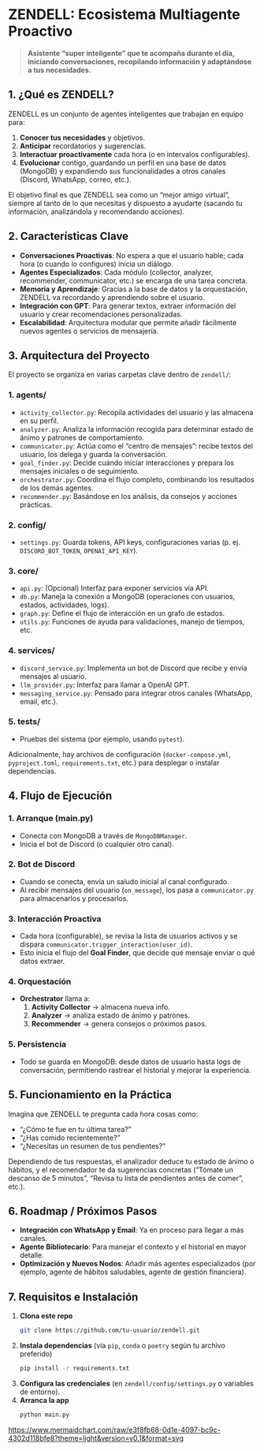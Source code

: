 # ZENDELL: Ecosistema Multiagente Proactivo

> **Asistente “super inteligente” que te acompaña durante el día, iniciando conversaciones, recopilando información y adaptándose a tus necesidades.**  

## 1. ¿Qué es ZENDELL?

ZENDELL es un conjunto de agentes inteligentes que trabajan en equipo para:
1. **Conocer tus necesidades** y objetivos.
2. **Anticipar** recordatorios y sugerencias.
3. **Interactuar proactivamente** cada hora (o en intervalos configurables).
4. **Evolucionar** contigo, guardando un perfil en una base de datos (MongoDB) y expandiendo sus funcionalidades a otros canales (Discord, WhatsApp, correo, etc.).

El objetivo final es que ZENDELL sea como un “mejor amigo virtual”, siempre al tanto de lo que necesitas y dispuesto a ayudarte (sacando tu información, analizándola y recomendando acciones).

## 2. Características Clave

- **Conversaciones Proactivas**: No espera a que el usuario hable; cada hora (o cuando lo configures) inicia un diálogo.
- **Agentes Especializados**: Cada módulo (collector, analyzer, recommender, communicator, etc.) se encarga de una tarea concreta.
- **Memoria y Aprendizaje**: Gracias a la base de datos y la orquestación, ZENDELL va recordando y aprendiendo sobre el usuario.
- **Integración con GPT**: Para generar textos, extraer información del usuario y crear recomendaciones personalizadas.
- **Escalabilidad**: Arquitectura modular que permite añadir fácilmente nuevos agentes o servicios de mensajería.

## 3. Arquitectura del Proyecto

El proyecto se organiza en varias carpetas clave dentro de `zendell/`:

### **1. agents/**  
- `activity_collector.py`: Recopila actividades del usuario y las almacena en su perfil.  
- `analyzer.py`: Analiza la información recogida para determinar estado de ánimo y patrones de comportamiento.  
- `communicator.py`: Actúa como el “centro de mensajes”: recibe textos del usuario, los delega y guarda la conversación.  
- `goal_finder.py`: Decide cuándo iniciar interacciones y prepara los mensajes iniciales o de seguimiento.  
- `orchestrator.py`: Coordina el flujo completo, combinando los resultados de los demás agentes.  
- `recommender.py`: Basándose en los análisis, da consejos y acciones prácticas.

### **2. config/**  
- `settings.py`: Guarda tokens, API keys, configuraciones varias (p. ej. `DISCORD_BOT_TOKEN`, `OPENAI_API_KEY`).  

### **3. core/**  
- `api.py`: (Opcional) Interfaz para exponer servicios vía API.  
- `db.py`: Maneja la conexión a MongoDB (operaciones con usuarios, estados, actividades, logs).  
- `graph.py`: Define el flujo de interacción en un grafo de estados.  
- `utils.py`: Funciones de ayuda para validaciones, manejo de tiempos, etc.

### **4. services/**  
- `discord_service.py`: Implementa un bot de Discord que recibe y envía mensajes al usuario.  
- `llm_provider.py`: Interfaz para llamar a OpenAI GPT.  
- `messaging_service.py`: Pensado para integrar otros canales (WhatsApp, email, etc.).  

### **5. tests/**  
- Pruebas del sistema (por ejemplo, usando `pytest`).  

Adicionalmente, hay archivos de configuración (`docker-compose.yml`, `pyproject.toml`, `requirements.txt`, etc.) para desplegar o instalar dependencias.

## 4. Flujo de Ejecución

### **1. Arranque (main.py)**  
- Conecta con MongoDB a través de `MongoDBManager`.  
- Inicia el bot de Discord (o cualquier otro canal).  

### **2. Bot de Discord**  
- Cuando se conecta, envía un saludo inicial al canal configurado.  
- Al recibir mensajes del usuario (`on_message`), los pasa a `communicator.py` para almacenarlos y procesarlos.  

### **3. Interacción Proactiva**  
- Cada hora (configurable), se revisa la lista de usuarios activos y se dispara `communicator.trigger_interaction(user_id)`.  
- Esto inicia el flujo del **Goal Finder**, que decide qué mensaje enviar o qué datos extraer.  

### **4. Orquestación**  
- **Orchestrator** llama a:  
  1. **Activity Collector** → almacena nueva info.  
  2. **Analyzer** → analiza estado de ánimo y patrones.  
  3. **Recommender** → genera consejos o próximos pasos.  

### **5. Persistencia**  
- Todo se guarda en MongoDB: desde datos de usuario hasta logs de conversación, permitiendo rastrear el historial y mejorar la experiencia.  

## 5. Funcionamiento en la Práctica

Imagina que ZENDELL te pregunta cada hora cosas como:  
- “¿Cómo te fue en tu última tarea?”  
- “¿Has comido recientemente?”  
- “¿Necesitas un resumen de tus pendientes?”  

Dependiendo de tus respuestas, el analizador deduce tu estado de ánimo o hábitos, y el recomendador te da sugerencias concretas (“Tómate un descanso de 5 minutos”, “Revisa tu lista de pendientes antes de comer”, etc.).  

## 6. Roadmap / Próximos Pasos

- **Integración con WhatsApp y Email**: Ya en proceso para llegar a más canales.  
- **Agente Bibliotecario**: Para manejar el contexto y el historial en mayor detalle.  
- **Optimización y Nuevos Nodos**: Añadir más agentes especializados (por ejemplo, agente de hábitos saludables, agente de gestión financiera).  

## 7. Requisitos e Instalación

1. **Clona este repo**  
   ```bash
   git clone https://github.com/tu-usuario/zendell.git
   ```
2. **Instala dependencias** (vía `pip`, `conda` o `poetry` según tu archivo preferido)  
   ```bash
   pip install -r requirements.txt
   ```
3. **Configura las credenciales** (en `zendell/config/settings.py` o variables de entorno).  
4. **Arranca la app**  
   ```bash
   python main.py
   ```


https://www.mermaidchart.com/raw/e3f8fb68-0d1e-4097-bc9c-4302d118bfe8?theme=light&version=v0.1&format=svg

